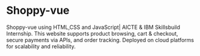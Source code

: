 # Shoppy-vue
Shoppy-vue using HTML,CSS and JavaScript| AICTE &amp; IBM Skillsbuild Internship. This website supports product browsing, cart &amp; checkout, secure payments via APIs, and order tracking. Deployed on cloud platforms for scalability and reliability.
